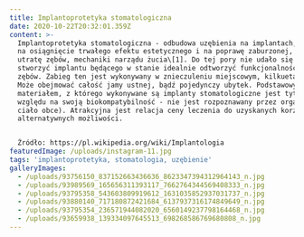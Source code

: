 ```yaml
---
title: Implantoprotetyka stomatologiczna
date: 2020-10-22T20:32:01.359Z
content: >-
  Implantoprotetyka stomatologiczna - odbudowa uzębienia na implantach, pozwala
  na osiągnięcie trwałego efektu estetycznego i na poprawę zaburzonej, poprzez
  utratę zębów, mechaniki narządu żucia\[1]. Do tej pory nie udało się jednak
  stworzyć implantu będącego w stanie idealnie odtworzyć funkcjonalność własnych
  zębów. Zabieg ten jest wykonywany w znieczuleniu miejscowym, kilkuetapowo.
  Może obejmować całość jamy ustnej, bądź pojedynczy ubytek. Podstawowym
  materiałem, z którego wykonywane są implanty stomatologiczne jest tytan (ze
  względu na swoją biokompatybilność - nie jest rozpoznawany przez organizm jako
  ciało obce). Atrakcyjna jest relacja ceny leczenia do uzyskanych korzyści i
  alternatywnych możliwości.


  Źródło: https://pl.wikipedia.org/wiki/Implantologia
featuredImage: /uploads/instagram-11.jpg
tags: 'implantoprotetyka, stomatologia, uzębienie'
galleryImages:
  - /uploads/93756150_837152663436636_8623347394312964143_n.jpg
  - /uploads/93989569_165656311393117_7662764344569408333_n.jpg
  - /uploads/93795358_543603809919612_1631035852937031737_n.jpg
  - /uploads/93880140_717180872421684_6137937316174849649_n.jpg
  - /uploads/93795354_236571944082020_6560149237798164468_n.jpg
  - /uploads/93659938_139334097645513_698268586769680808_n.jpg
---
```


